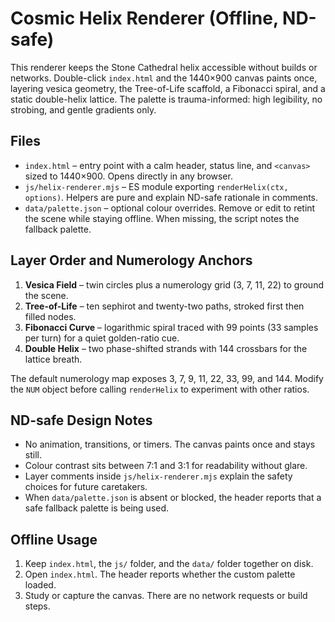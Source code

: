 # Cosmic Helix Renderer (Offline, ND-safe)

This renderer keeps the Stone Cathedral helix accessible without builds or networks. Double-click `index.html` and the 1440×900 canvas paints once, layering vesica geometry, the Tree-of-Life scaffold, a Fibonacci spiral, and a static double-helix lattice. The palette is trauma-informed: high legibility, no strobing, and gentle gradients only.

## Files

- `index.html` – entry point with a calm header, status line, and `<canvas>` sized to 1440×900. Opens directly in any browser.
- `js/helix-renderer.mjs` – ES module exporting `renderHelix(ctx, options)`. Helpers are pure and explain ND-safe rationale in comments.
- `data/palette.json` – optional colour overrides. Remove or edit to retint the scene while staying offline. When missing, the script notes the fallback palette.

## Layer Order and Numerology Anchors

1. **Vesica Field** – twin circles plus a numerology grid (3, 7, 11, 22) to ground the scene.
2. **Tree-of-Life** – ten sephirot and twenty-two paths, stroked first then filled nodes.
3. **Fibonacci Curve** – logarithmic spiral traced with 99 points (33 samples per turn) for a quiet golden-ratio cue.
4. **Double Helix** – two phase-shifted strands with 144 crossbars for the lattice breath.

The default numerology map exposes 3, 7, 9, 11, 22, 33, 99, and 144. Modify the `NUM` object before calling `renderHelix` to experiment with other ratios.

## ND-safe Design Notes

- No animation, transitions, or timers. The canvas paints once and stays still.
- Colour contrast sits between 7:1 and 3:1 for readability without glare.
- Layer comments inside `js/helix-renderer.mjs` explain the safety choices for future caretakers.
- When `data/palette.json` is absent or blocked, the header reports that a safe fallback palette is being used.

## Offline Usage

1. Keep `index.html`, the `js/` folder, and the `data/` folder together on disk.
2. Open `index.html`. The header reports whether the custom palette loaded.
3. Study or capture the canvas. There are no network requests or build steps.
